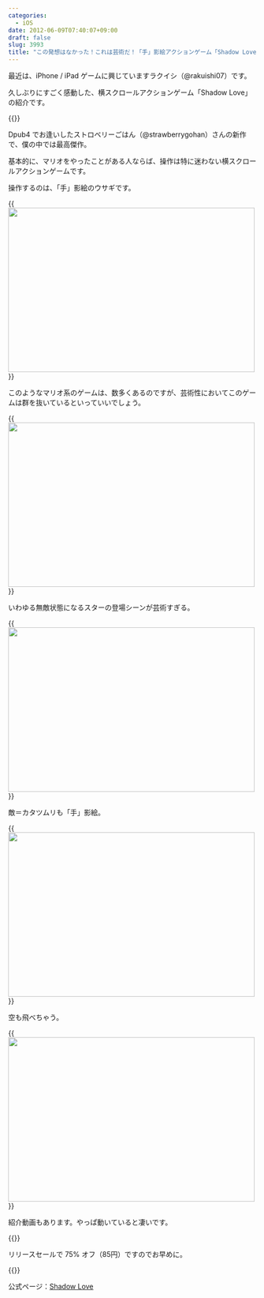 ```yaml
---
categories:
  - iOS
date: 2012-06-09T07:40:07+09:00
draft: false
slug: 3993
title: "この発想はなかった！これは芸術だ！「手」影絵アクションゲーム「Shadow Love」"
---
```


最近は、iPhone / iPad ゲームに興じていますラクイシ（@rakuishi07）です。

久しぶりにすごく感動した、横スクロールアクションゲーム「Shadow Love」の紹介です。

{{<app id="530364171" title="Shadow Love 1.0（￥85）" src="http://a4.mzstatic.com/us/r30/Purple/v4/45/bd/36/45bd3626-8feb-fb57-e20b-d8000e978a0a/hzOBxvYJdzEadBbbGUXgBw-temp-upload.mumlgozc.100x100-75.png">}}

Dpub4 でお逢いしたストロベリーごはん（@strawberrygohan）さんの新作で、僕の中では最高傑作。

基本的に、マリオをやったことがある人ならば、操作は特に迷わない横スクロールアクションゲームです。

操作するのは、「手」影絵のウサギです。

{{<img alt="" src="/images/2012/06/3993_1.png" width="500" height="333">}}

このようなマリオ系のゲームは、数多くあるのですが、芸術性においてこのゲームは群を抜いているといっていいでしょう。

{{<img alt="" src="/images/2012/06/3993_2.png" width="500" height="333">}}

いわゆる無敵状態になるスターの登場シーンが芸術すぎる。

{{<img alt="" src="/images/2012/06/3993_3.png" width="500" height="333">}}

敵＝カタツムリも「手」影絵。

{{<img alt="" src="/images/2012/06/3993_4.png" width="500" height="333">}}

空も飛べちゃう。

{{<img alt="" src="/images/2012/06/3993_5.png" width="500" height="333">}}

紹介動画もあります。やっぱ動いていると凄いです。

{{<youtube Nf0r78GtTBQ>}}

リリースセールで 75% オフ（85円）ですのでお早めに。

{{<app id="530364171" title="Shadow Love 1.0（￥85）" src="http://a4.mzstatic.com/us/r30/Purple/v4/45/bd/36/45bd3626-8feb-fb57-e20b-d8000e978a0a/hzOBxvYJdzEadBbbGUXgBw-temp-upload.mumlgozc.100x100-75.png">}}

公式ページ：[Shadow Love](http://strawberrygohan.com/iPhone/shadowlove/jp.html)
